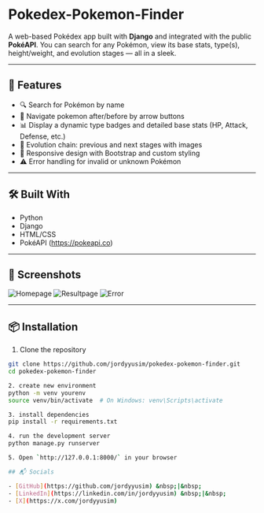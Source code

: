 # Pokedex-Pokemon-Finder
A web-based Pokédex app built with **Django** and integrated with the public **PokéAPI**. You can search for any Pokémon, view its base stats, type(s), height/weight, and evolution stages — all in a sleek.

---

## 🌟 Features

- 🔍 Search for Pokémon by name
- 🔄 Navigate pokemon after/before by arrow buttons
- 📊 Display a dynamic type badges and detailed base stats (HP, Attack, Defense, etc.)
- 🧬 Evolution chain: previous and next stages with images
- 🎨 Responsive design with Bootstrap and custom styling
- ⚠️ Error handling for invalid or unknown Pokémon

---

## 🛠️ Built With

- Python
- Django
- HTML/CSS
- PokéAPI (https://pokeapi.co)

---

## 📸 Screenshots

![Homepage](screenshots/homepage.png)
![Resultpage](screenshots/resultpage.png)
![Error](screenshots/error.png)

---

## 📦 Installation

1. Clone the repository
```bash
git clone https://github.com/jordyyusim/pokedex-pokemon-finder.git
cd pokedex-pokemon-finder

2. create new environment
python -m venv yourenv
source venv/bin/activate  # On Windows: venv\Scripts\activate

3. install dependencies
pip install -r requirements.txt

4. run the development server
python manage.py runserver

5. Open `http://127.0.0.1:8000/` in your browser

## 📬 Socials

- [GitHub](https://github.com/jordyyusim) &nbsp;|&nbsp;
- [LinkedIn](https://linkedin.com/in/jordyyusim) &nbsp;|&nbsp;
- [X](https://x.com/jordyyusim)
